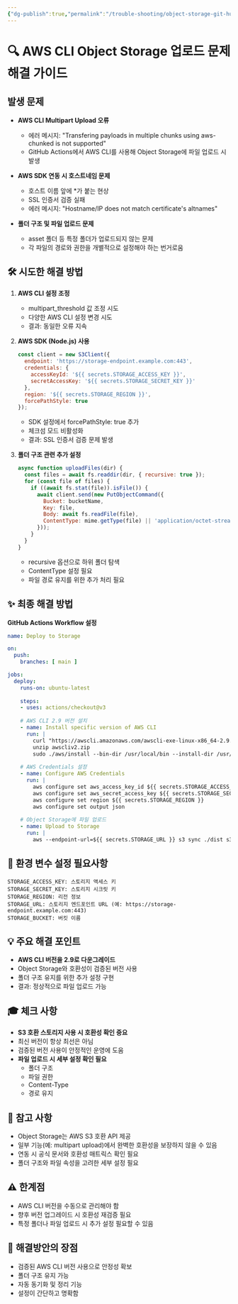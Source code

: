 ```yaml
---
{"dg-publish":true,"permalink":"/trouble-shooting/object-storage-git-hub-actions/"}
---
```



# 🔍 AWS CLI Object Storage 업로드 문제 해결 가이드

## 발생 문제

- **AWS CLI Multipart Upload 오류**
    
    - 에러 메시지: "Transfering payloads in multiple chunks using aws-chunked is not supported"
    - GitHub Actions에서 AWS CLI를 사용해 Object Storage에 파일 업로드 시 발생
- **AWS SDK 연동 시 호스트네임 문제**
    
    - 호스트 이름 앞에 *가 붙는 현상
    - SSL 인증서 검증 실패
    - 에러 메시지: "Hostname/IP does not match certificate's altnames"
- **폴더 구조 및 파일 업로드 문제**
    
    - asset 폴더 등 특정 폴더가 업로드되지 않는 문제
    - 각 파일의 경로와 권한을 개별적으로 설정해야 하는 번거로움

## 🛠️ 시도한 해결 방법

1. **AWS CLI 설정 조정**
    
    - multipart_threshold 값 조정 시도
    - 다양한 AWS CLI 설정 변경 시도
    - 결과: 동일한 오류 지속
2. **AWS SDK (Node.js) 사용**
    
    ```javascript
    const client = new S3Client({
      endpoint: 'https://storage-endpoint.example.com:443',
      credentials: {
        accessKeyId: '${{ secrets.STORAGE_ACCESS_KEY }}',
        secretAccessKey: '${{ secrets.STORAGE_SECRET_KEY }}'
      },
      region: '${{ secrets.STORAGE_REGION }}',
      forcePathStyle: true
    });
    ```
    
    - SDK 설정에서 forcePathStyle: true 추가
    - 체크섬 모드 비활성화
    - 결과: SSL 인증서 검증 문제 발생
3. **폴더 구조 관련 추가 설정**
    
    ```javascript
    async function uploadFiles(dir) {
      const files = await fs.readdir(dir, { recursive: true });
      for (const file of files) {
        if ((await fs.stat(file)).isFile()) {
          await client.send(new PutObjectCommand({
            Bucket: bucketName,
            Key: file,
            Body: await fs.readFile(file),
            ContentType: mime.getType(file) || 'application/octet-stream'
          }));
        }
      }
    }
    ```
    
    - recursive 옵션으로 하위 폴더 탐색
    - ContentType 설정 필요
    - 파일 경로 유지를 위한 추가 처리 필요

## ✨ 최종 해결 방법

**GitHub Actions Workflow 설정**

```yaml
name: Deploy to Storage

on:
  push:
    branches: [ main ]

jobs:
  deploy:
    runs-on: ubuntu-latest
    
    steps:
    - uses: actions/checkout@v3
    
    # AWS CLI 2.9 버전 설치
    - name: Install specific version of AWS CLI
      run: |
        curl "https://awscli.amazonaws.com/awscli-exe-linux-x86_64-2.9.0.zip" -o "awscliv2.zip"
        unzip awscliv2.zip
        sudo ./aws/install --bin-dir /usr/local/bin --install-dir /usr/local/aws-cli --update
        
    # AWS Credentials 설정
    - name: Configure AWS Credentials
      run: |
        aws configure set aws_access_key_id ${{ secrets.STORAGE_ACCESS_KEY }}
        aws configure set aws_secret_access_key ${{ secrets.STORAGE_SECRET_KEY }}
        aws configure set region ${{ secrets.STORAGE_REGION }}
        aws configure set output json
        
    # Object Storage에 파일 업로드
    - name: Upload to Storage
      run: |
        aws --endpoint-url=${{ secrets.STORAGE_URL }} s3 sync ./dist s3://${{ secrets.STORAGE_BUCKET }} --delete
```

## 🔐 환경 변수 설정 필요사항

```
STORAGE_ACCESS_KEY: 스토리지 액세스 키
STORAGE_SECRET_KEY: 스토리지 시크릿 키
STORAGE_REGION: 리전 정보
STORAGE_URL: 스토리지 엔드포인트 URL (예: https://storage-endpoint.example.com:443)
STORAGE_BUCKET: 버킷 이름
```

## 💡 주요 해결 포인트

- **AWS CLI 버전을 2.9로 다운그레이드**
- Object Storage와 호환성이 검증된 버전 사용
- 폴더 구조 유지를 위한 추가 설정 구현
- 결과: 정상적으로 파일 업로드 가능

## 🎓 체크 사항

- **S3 호환 스토리지 사용 시 호환성 확인 중요**
- 최신 버전이 항상 최선은 아님
- 검증된 버전 사용이 안정적인 운영에 도움
- **파일 업로드 시 세부 설정 확인 필요**
    - 폴더 구조
    - 파일 권한
    - Content-Type
    - 경로 유지

## 📝 참고 사항

- Object Storage는 AWS S3 호환 API 제공
- 일부 기능(예: multipart upload)에서 완벽한 호환성을 보장하지 않을 수 있음
- 연동 시 공식 문서와 호환성 매트릭스 확인 필요
- 폴더 구조와 파일 속성을 고려한 세부 설정 필요

## ⚠️ 한계점

- AWS CLI 버전을 수동으로 관리해야 함
- 향후 버전 업그레이드 시 호환성 재검증 필요
- 특정 폴더나 파일 업로드 시 추가 설정 필요할 수 있음

## 🌟 해결방안의 장점

- 검증된 AWS CLI 버전 사용으로 안정성 확보
- 폴더 구조 유지 가능
- 자동 동기화 및 정리 기능
- 설정이 간단하고 명확함